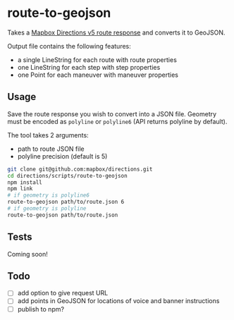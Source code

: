 # route-to-geojson

Takes a [Mapbox Directions v5 route response](https://www.mapbox.com/api-documentation/#directions-response-object) and converts it to GeoJSON.

Output file contains the following features:

- a single LineString for each route with route properties
- one LineString for each step with step properties
- one Point for each maneuver with maneuver properties

## Usage

Save the route response you wish to convert into a JSON file. Geometry must be encoded as `polyline` or `polyline6` (API returns polyline by default).

The tool takes 2 arguments:

- path to route JSON file
- polyline precision (default is 5)

```bash
git clone git@github.com:mapbox/directions.git
cd directions/scripts/route-to-geojson
npm install
npm link
# if geometry is polyline6
route-to-geojson path/to/route.json 6
# if geometry is polyline
route-to-geojson path/to/route.json
```

## Tests

Coming soon!

## Todo

- [ ] add option to give request URL
- [ ] add points in GeoJSON for locations of voice and banner instructions
- [ ] publish to npm?
